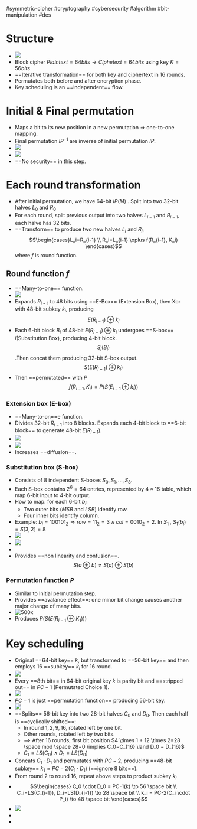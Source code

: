 #symmetric-cipher #cryptography #cybersecurity #algorithm #bit-manipulation #des 

# Structure
- ![](Pasted%20image%2020240530091845.png)
- Block cipher $Plaintext=64 bits \to Ciphetext=64bits$ using key $K=56 bits$ 
- ==Iterative transformation== for both key and ciphertext in 16 rounds.
- Permutates both before and after encryption phase.
- Key scheduling is an ==independent== flow.
# Initial & Final permutation
- Maps a bit to its new position in a new permutation $\Rightarrow$ one-to-one mapping.
- Final permutation ${IP}^{-1}$ are inverse of initial permutation $IP$.
- ![](Pasted%20image%2020240526114837.png)
- ![](Pasted%20image%2020240526114858.png)
- ==No security== in this step.

# Each round transformation
- After initial permutation, we have 64-bit $IP(M)$ . Split into two 32-bit halves $L_0$ and $R_0$  
- For each round, split previous output into two halves $L_{i-1}$ and $R_{i-1}$, each halve has 32 bits.
- ==Transform== to produce two new halves $L_i$ and $R_i$, $$\begin{cases}L_i=R_{i-1} \\ R_i=L_{i-1} \oplus f(R_{i-1}, K_i) \end{cases}$$ where $f$ is round function.
## Round function $f$ 
- ==Many-to-one== function.
- ![](Pasted%20image%2020240526115630.png)
- Expands $R_{i-1}$ to 48 bits using ==E-Box== (Extension Box), then Xor with 48-bit subkey $k_i$, producing $$E(R_{i-1}) \oplus k_i$$
- Each 6-bit block $B_i$ of 48-bit $E(R_{i-1}) \oplus k_i$ undergoes ==S-box==  $i$(Substitution Box), producing 4-bit block.  $$S_i(B_i)$$.Then concat them producing 32-bit S-box output.
 $$S(E(R_{i-1}) \oplus k_i)$$
- Then ==permutated== with $P$ $$f(R_{i-1}, K_i)=P(S(E_{i-1} \oplus k_i))$$ 
### Extension box (E-box)
- ==Many-to-on==e function.
- Divides 32-bit $R_{i-1}$ into 8 blocks. Expands each 4-bit block to ==6-bit block== to generate 48-bit $E(R_{i-1})$.
- ![](Pasted%20image%2020240526120646.png)
- ![](Pasted%20image%2020240526120942.png)
- Increases ==diffusion==.

### Substitution box (S-box)
- Consists of 8 independent S-boxes $S_0, S_1,...,S_8$.
- Each S-box contains $2^6=64$ entries, represented by $4 \times 16$ table, which map 6-bit input to 4-bit output.
- How to map: for each 6-bit $b_i$:
	- Two outer bits ($MSB$ and $LSB$) identify row.
	- Four inner bits identify column.
- Example: $b_i={100101}_2 \Rightarrow row={11}_2=3 \land col={0010}_2=2$. In $S_1$ , $S_1(b_i)=S[3,2]=8$  
- ![](Pasted%20image%2020240527091548.png)
- ![](Pasted%20image%2020240527091937.png)
- 
- Provides ==non linearity and confusion==. $$S(a \oplus b) \neq S(a) \oplus S(b)$$
### Permutation function $P$
- Similar to Initial permutation step.
- Provides ==avalance effect==: one minor bit change causes another major change of many bits.
- ![500x](Pasted%20image%2020240527092736.png)
- Produces $P(S(E(R_{i-1} \oplus K_1)))$
# Key scheduling
- Original ==64-bit key== $k$, but transformed to ==56-bit key== and then employs 16 ==subkey== $k_i$ for 16 round.
- ![](Pasted%20image%2020240527133246.png)
- Every ==8th bit== in 64-bit original key $k$ is parity bit and ==stripped out== in $PC-1$ (Permutated Choice $1$).
- ![](Pasted%20image%2020240527093918.png)
- $PC-1$ is just ==permutation function== producing 56-bit key.
- ![](Pasted%20image%2020240527094026.png)
- ==Splits== 56-bit key into two 28-bit halves $C_0$ and $D_0$. Then each half is ==cyclically shifted==:
	- In round $1,2,9,16$, rotated left by one bit.
	- Other rounds, rotated left by two bits.
	- $\implies$ After 16 rounds, first bit position $4 \times 1 + 12 \times 2=28 \space mod \space 28=0 \implies C_0=C_{16} \land D_0 = D_{16}$  
	- $C_1=LS(C_0) \land D_1=LS(D_0)$
- Concats $C_1 \cdot D_1$ and permutates with $PC-2$, producing ==48-bit subkey== $k_1=PC-2(C_1 \cdot D_1)$ (==ignore 8 bits==).
- From round 2 to round 16, repeat above steps to product subkey $k_i$ 
- $$\begin{cases} C_0 \cdot D_0 = PC-1(k) \to 56 \space bit \\ C_i=LS(C_{i-1}), D_i=LS(D_{i-1}) \to 28 \space bit \\ k_i = PC-2(C_i \cdot P_i) \to 48 \space bit \end{cases}$$
- ![](Pasted%20image%2020240527101336.png)
-
- 